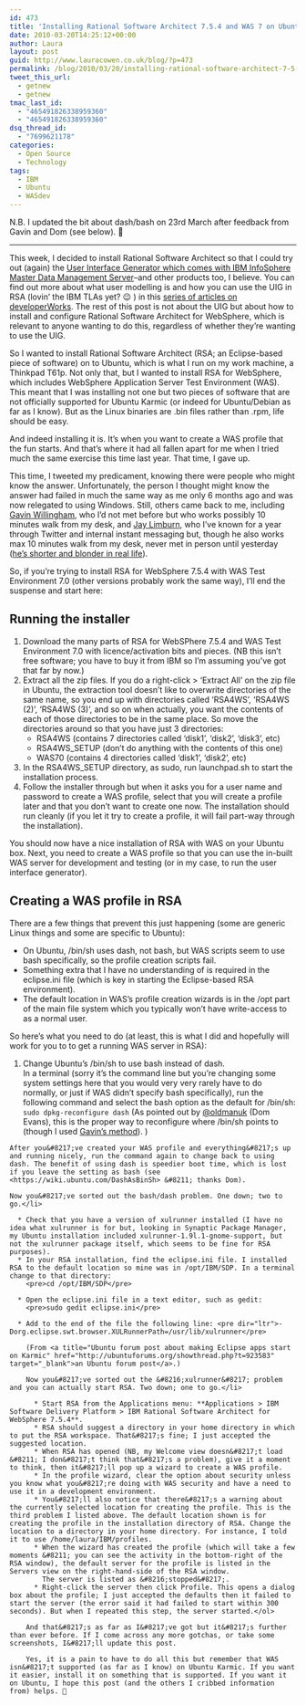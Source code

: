 ```yaml
---
id: 473
title: 'Installing Rational Software Architect 7.5.4 and WAS 7 on Ubuntu Karmic'
date: 2010-03-20T14:25:12+00:00
author: Laura
layout: post
guid: http://www.lauracowen.co.uk/blog/?p=473
permalink: /blog/2010/03/20/installing-rational-software-architect-7-5-4-on-ubuntu-karmic/
tweet_this_url:
  - getnew
  - getnew
tmac_last_id:
  - "465491826338959360"
  - "465491826338959360"
dsq_thread_id:
  - "7699621178"
categories:
  - Open Source
  - Technology
tags:
  - IBM
  - Ubuntu
  - WASdev
---
```

N.B. I updated the bit about dash/bash on 23rd March after feedback from Gavin and Dom (see below). 🙂

* * *

This week, I decided to install Rational Software Architect so that I could try out (again) the <a title="JT's blog post about UIG release" href="IBM InfoSphere Master Data Management Server" target="_blank">User Interface Generator which comes with IBM InfoSphere Master Data Management Server</a>&#8211;and other products too, I believe. You can find out more about what user modelling is and how you can use the UIG in RSA (lovin&#8217; the IBM TLAs yet? 😉 ) in this <a title="Series of articles on developerWorks about user modelling" href="http://www.ibm.com/developerworks/views/rational/libraryview.jsp?search_by=demystified" target="_blank">series of articles on developerWorks</a>. The rest of this post is not about the UIG but about how to install and configure Rational Software Architect for WebSphere, which is relevant to anyone wanting to do this, regardless of whether they&#8217;re wanting to use the UIG.

So I wanted to install Rational Software Architect (RSA; an Eclipse-based piece of software) on to Ubuntu, which is what I run on my work machine, a Thinkpad T61p. Not only that, but I wanted to install RSA for WebSphere, which includes WebSphere Application Server Test Environment (WAS). This meant that I was installing not one but two pieces of software that are not officially supported for Ubuntu Karmic (or indeed for Ubuntu/Debian as far as I know). But as the Linux binaries are .bin files rather than .rpm, life should be easy.

And indeed installing it is. It&#8217;s when you want to create a WAS profile that the fun starts. And that&#8217;s where it had all fallen apart for me when I tried much the same exercise this time last year. That time, I gave up.

This time, I tweeted my predicament, knowing there were people who might know the answer. Unfortunately, the person I thought might know the answer had failed in much the same way as me only 6 months ago and was now relegated to using Windows. Still, others came back to me, including <a title="Gavin Willingham on Twitter" href="http://twitter.com/gavinwillingham" target="_blank">Gavin Willingham</a>, who I&#8217;d not met before but who works possibly 10 minutes walk from my desk, and <a title="Jay Limburn on Twitter" href="http://twitter.com/jaylimburn" target="_blank">Jay Limburn</a>, who I&#8217;ve known for a year through Twitter and internal instant messaging but, though he also works max 10 minutes walk from my desk, never met in person until yesterday (<a title="Jay's tweet to me - I hadn't said anything!" href="http://twitter.com/jaylimburn/status/10737242668" target="_blank">he&#8217;s shorter and blonder in real life</a>).

So, if you&#8217;re trying to install RSA for WebSphere 7.5.4 with WAS Test Environment 7.0 (other versions probably work the same way), I&#8217;ll end the suspense and start here:

## Running the installer

  1. Download the many parts of RSA for WebSPhere 7.5.4 and WAS Test Environment 7.0 with licence/activation bits and pieces. (NB this isn&#8217;t free software; you have to buy it from IBM so I&#8217;m assuming you&#8217;ve got that far by now.)
  2. Extract all the zip files. If you do a right-click > &#8216;Extract All&#8217; on the zip file in Ubuntu, the extraction tool doesn&#8217;t like to overwrite directories of the same name, so you end up with directories called &#8216;RSA4WS&#8217;, &#8216;RSA4WS (2)&#8217;, &#8216;RSA4WS (3)&#8217;, and so on when actually, you want the contents of each of those directories to be in the same place. So move the directories around so that you have just 3 directories: 
      * RSA4WS (contains 7 directories called &#8216;disk1&#8217;, &#8216;disk2&#8217;, &#8216;disk3&#8217;, etc)
      * RSA4WS_SETUP (don&#8217;t do anything with the contents of this one)
      * WAS70 (contains 4 directories called &#8216;disk1&#8217;, &#8216;disk2&#8217;, etc)
  3. In the RSA4WS_SETUP directory, as sudo, run launchpad.sh to start the installation process.
  4. Follow the installer through but when it asks you for a user name and password to create a WAS profile, select that you will create a profile later and that you don&#8217;t want to create one now. The installation should run cleanly (if you let it try to create a profile, it will fail part-way through the installation).

You should now have a nice installation of RSA with WAS on your Ubuntu box. Next, you need to create a WAS profile so that you can use the in-built WAS server for development and testing (or in my case, to run the user interface generator).

## Creating a WAS profile in RSA

There are a few things that prevent this just happening (some are generic Linux things and some are specific to Ubuntu):

  * On Ubuntu, /bin/sh uses dash, not bash, but WAS scripts seem to use bash specifically, so the profile creation scripts fail.
  * Something extra that I have no understanding of is required in the eclipse.ini file (which is key in starting the Eclipse-based RSA environment).
  * The default location in WAS&#8217;s profile creation wizards is in the /opt part of the main file system which you typically won&#8217;t have write-access to as a normal user.

So here&#8217;s what you need to do (at least, this is what I did and hopefully will work for you to to get a running WAS server in RSA):

  1. Change Ubuntu&#8217;s /bin/sh to use bash instead of dash.  
    In a terminal (sorry it&#8217;s the command line but you&#8217;re changing some system settings here that you would very very rarely have to do normally, or just if WAS didn&#8217;t specify bash specifically), run the following command and select the bash option as the default for /bin/sh: `sudo dpkg-reconfigure dash`
    (As pointed out by <a title="Dom Evans's Twitter page" href="http://www.twitter.com/oldmanuk" target="_blank">@oldmanuk</a> (Dom Evans), this is the proper way to reconfigure where /bin/sh points to (though I used <a title="Gavin's blog post about installing Ubuntu on his Lenovo W500 laptop" href="http://www.gavinwillingham.com/linux-on-w500.html" target="_blank">Gavin&#8217;s method</a>). )
    
    After you&#8217;ve created your WAS profile and everything&#8217;s up and running nicely, run the command again to change back to using dash. The benefit of using dash is speedier boot time, which is lost if you leave the setting as bash (see <https://wiki.ubuntu.com/DashAsBinSh> &#8211; thanks Dom).
    
    Now you&#8217;ve sorted out the bash/dash problem. One down; two to go.</li> 
    
      * Check that you have a version of xulrunner installed (I have no idea what xulrunner is for but, looking in Synaptic Package Manager, my Ubuntu installation included xulrunner-1.9l.1-gnome-support, but not the xulrunner package itself, which seems to be fine for RSA purposes).
      * In your RSA installation, find the eclipse.ini file. I installed RSA to the default location so mine was in /opt/IBM/SDP. In a terminal change to that directory: 
        <pre>cd /opt/IBM/SDP</pre>
    
      * Open the eclipse.ini file in a text editor, such as gedit: 
        <pre>sudo gedit eclipse.ini</pre>
    
      * Add to the end of the file the following line: <pre dir="ltr">-Dorg.eclipse.swt.browser.XULRunnerPath=/usr/lib/xulrunner</pre>
        
        (From <a title="Ubuntu forum post about making Eclipse apps start on Karmic" href="http://ubuntuforums.org/showthread.php?t=923583" target="_blank">an Ubuntu forum post</a>.)
        
        Now you&#8217;ve sorted out the &#8216;xulrunner&#8217; problem and you can actually start RSA. Two down; one to go.</li> 
        
          * Start RSA from the Applications menu: **Applications > IBM Software Delivery Platform > IBM Rational Software Architect for WebSphere 7.5.4**.
          * RSA should suggest a directory in your home directory in which to put the RSA workspace. That&#8217;s fine; I just accepted the suggested location.
          * When RSA has opened (NB, my Welcome view doesn&#8217;t load &#8211; I don&#8217;t think that&#8217;s a problem), give it a moment to think, then it&#8217;ll pop up a wizard to create a WAS profile.
          * In the profile wizard, clear the option about security unless you know what you&#8217;re doing with WAS security and have a need to use it in a development environment.
          * You&#8217;ll also notice that there&#8217;s a warning about the currently selected location for creating the profile. This is the third problem I listed above. The default location shown is for creating the profile in the installation directory of RSA. Change the location to a directory in your home directory. For instance, I told it to use /home/laura/IBM/profiles.
          * When the wizard has created the profile (which will take a few moments &#8211; you can see the activity in the bottom-right of the RSA window), the default server for the profile is listed in the Servers view on the right-hand-side of the RSA window.  
            The server is listed as &#8216;stopped&#8217;.
          * Right-click the server then click Profile. This opens a dialog box about the profile; I just accepted the defaults then it failed to start the server (the error said it had failed to start within 300 seconds). But when I repeated this step, the server started.</ol> 
        
        And that&#8217;s as far as I&#8217;ve got but it&#8217;s further than ever before. If I come across any more gotchas, or take some screenshots, I&#8217;ll update this post.
        
        Yes, it is a pain to have to do all this but remember that WAS isn&#8217;t supported (as far as I know) on Ubuntu Karmic. If you want it easier, install it on something that is supported. If you want it on Ubuntu, I hope this post (and the others I cribbed information from) helps. 🙂
